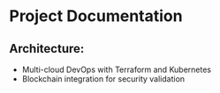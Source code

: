 # Project Documentation

## Architecture:
- Multi-cloud DevOps with Terraform and Kubernetes
- Blockchain integration for security validation
